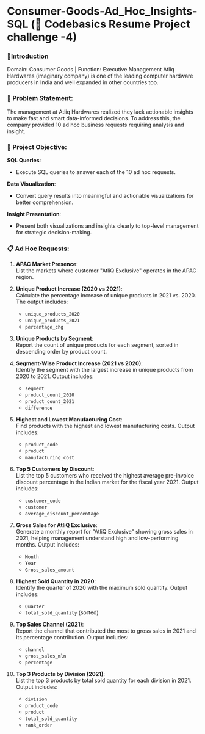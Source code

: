 # Consumer-Goods-Ad_Hoc_Insights-SQL (📄 Codebasics Resume Project challenge -4)

### 👋Introduction

Domain:  Consumer Goods | Function: Executive Management
Atliq Hardwares (imaginary company) is one of the leading computer hardware producers in India and well expanded in other countries too.

### 📑 Problem Statement:

The management at Atliq Hardwares realized they lack actionable insights to make fast and smart data-informed decisions. To address this, the company provided 10 ad hoc business requests requiring analysis and insight.


### 📝 Project Objective:
**SQL Queries**:  
- Execute SQL queries to answer each of the 10 ad hoc requests.

**Data Visualization**:  
- Convert query results into meaningful and actionable visualizations for better comprehension.

**Insight Presentation**:  
- Present both visualizations and insights clearly to top-level management for strategic decision-making.


### 📋 Ad Hoc Requests:<br />
1. **APAC Market Presence**:  
   List the markets where customer "AtliQ Exclusive" operates in the APAC region.

2. **Unique Product Increase (2020 vs 2021)**:  
   Calculate the percentage increase of unique products in 2021 vs. 2020. The output includes:  
   - `unique_products_2020`  
   - `unique_products_2021`  
   - `percentage_chg`

3. **Unique Products by Segment**:  
   Report the count of unique products for each segment, sorted in descending order by product count.

4. **Segment-Wise Product Increase (2021 vs 2020)**:  
   Identify the segment with the largest increase in unique products from 2020 to 2021. Output includes:  
   - `segment`  
   - `product_count_2020`  
   - `product_count_2021`  
   - `difference`

5. **Highest and Lowest Manufacturing Cost**:  
   Find products with the highest and lowest manufacturing costs. Output includes:  
   - `product_code`  
   - `product`  
   - `manufacturing_cost`

6. **Top 5 Customers by Discount**:  
   List the top 5 customers who received the highest average pre-invoice discount percentage in the Indian market for the fiscal year 2021. Output includes:  
   - `customer_code`  
   - `customer`  
   - `average_discount_percentage`

7. **Gross Sales for AtliQ Exclusive**:  
   Generate a monthly report for "AtliQ Exclusive" showing gross sales in 2021, helping management understand high and low-performing months. Output includes:  
   - `Month`  
   - `Year`  
   - `Gross_sales_amount`

8. **Highest Sold Quantity in 2020**:  
   Identify the quarter of 2020 with the maximum sold quantity. Output includes:  
   - `Quarter`  
   - `total_sold_quantity` (sorted)

9. **Top Sales Channel (2021)**:  
   Report the channel that contributed the most to gross sales in 2021 and its percentage contribution. Output includes:  
   - `channel`  
   - `gross_sales_mln`  
   - `percentage`

10. **Top 3 Products by Division (2021)**:  
    List the top 3 products by total sold quantity for each division in 2021. Output includes:  
    - `division`  
    - `product_code`  
    - `product`  
    - `total_sold_quantity`  
    - `rank_order`
